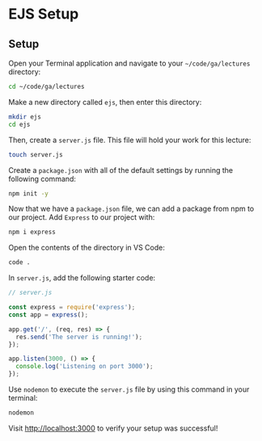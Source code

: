 <h1>
  <span class="headline">EJS</span>
  <span class="subhead">Setup</span>
</h1>

## Setup

Open your Terminal application and navigate to your `~/code/ga/lectures` directory:

```bash
cd ~/code/ga/lectures
```

Make a new directory called `ejs`, then enter this directory:

```bash
mkdir ejs
cd ejs
```

Then, create a `server.js` file. This file will hold your work for this lecture:

```bash
touch server.js
```

Create a `package.json` with all of the default settings by running the following command:

```bash
npm init -y
```

Now that we have a `package.json` file, we can add a package from npm to our project. Add `Express` to our project with:

```bash
npm i express
```

Open the contents of the directory in VS Code:

```bash
code .
```

In `server.js`, add the following starter code:

```javascript
// server.js

const express = require('express');
const app = express();

app.get('/', (req, res) => {
  res.send('The server is running!');
});

app.listen(3000, () => {
  console.log('Listening on port 3000');
});
```

Use `nodemon` to execute the `server.js` file by using this command in your terminal:

```bash
nodemon
```

Visit <http://localhost:3000> to verify your setup was successful!
